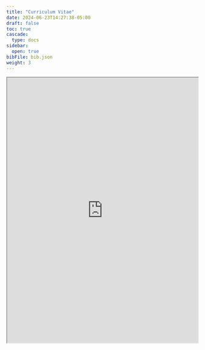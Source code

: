 ```yaml
---
title: "Curriculum Vitae"
date: 2024-06-23T14:27:38-05:00
draft: false
toc: true
cascade:
  type: docs
sidebar:
  open: true
bibFile: bib.json
weight: 3
---
```


<iframe src="https://drive.google.com/file/d/1v7CH7WSMcn2n7blYdme8cc5TY8AXaG-p/preview" width="100%" height="700" allow="autoplay"></iframe>




